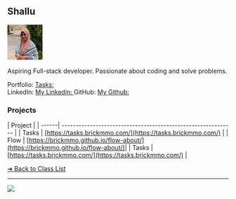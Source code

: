 <style>@import url("//readme.codeadam.ca/readme.css");</style>

## Shallu

![Shallu](../images/shalluca-10.jpeg)

Aspiring Full-stack developer. Passionate about coding and solve problems.

Portfolio: [Tasks: ](https://shallusameera10.github.io/shallu_portfolio/)  
LinkedIn: [My Linkedin: ](https://www.linkedin.com/in/shallu-aa5b85280/)
GitHub: [My Github: ](https://github.com/ShalluCa10)  

### Projects

| Project |
| ------| ------------------------------------------------------------- |
| Tasks | [https://tasks.brickmmo.com/](https://tasks.brickmmo.com/)    |
| Flow | [https://brickmmo.github.io/flow-about/](https://brickmmo.github.io/flow-about/)|
| Tasks | [https://tasks.brickmmo.com/](https://tasks.brickmmo.com/)   |

[&#10132; Back to Class List](/)

---

<a href="https://brickmmo.com">
<img src="https://brickmmo.com/images/brickmmo-logo-horizontal.jpg" width="100">
</a>
